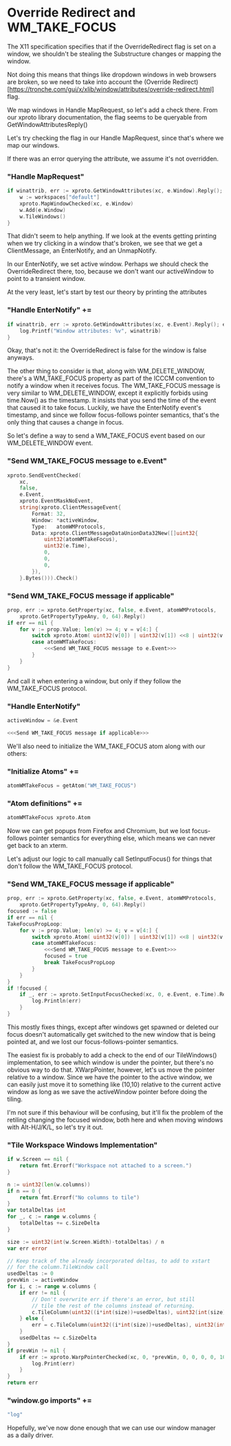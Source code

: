 # Override Redirect and WM_TAKE_FOCUS

The X11 specification specifies that if the OverrideRedirect flag is set on a
window, we shouldn't be stealing the Substructure changes or mapping the window.

Not doing this means that things like dropdown windows in web browsers are broken,
so we need to take into account the (Override Redirect)[https://tronche.com/gui/x/xlib/window/attributes/override-redirect.html]
flag.

We map windows in Handle MapRequest, so let's add a check there. From our xproto
library documentation, the flag seems to be queryable from GetWindowAttributesReply()

Let's try checking the flag in our Handle MapRequest, since that's where we map
our windows.

If there was an error querying the attribute, we assume it's not overridden.

### "Handle MapRequest"
```go
if winattrib, err := xproto.GetWindowAttributes(xc, e.Window).Reply(); err != nil || !winattrib.OverrideRedirect {
	w := workspaces["default"]
	xproto.MapWindowChecked(xc, e.Window)
	w.Add(e.Window)
	w.TileWindows()
}
```

That didn't seem to help anything. If we look at the events getting printing
when we try clicking in a window that's broken, we see that we get a ClientMessage,
an EnterNotify, and an UnmapNotify.

In our EnterNotify, we set active window. Perhaps we should check the OverrideRedirect
there, too, because we don't want our activeWindow to point to a transient window.

At the very least, let's start by test our theory by printing the attributes

### "Handle EnterNotify" +=
```go
if winattrib, err := xproto.GetWindowAttributes(xc, e.Event).Reply(); err == nil {
	log.Printf("Window attributes: %v", winattrib)
}
```

Okay, that's not it: the OverrideRedirect is false for the window is false anyways.

The other thing to consider is that, along with WM_DELETE_WINDOW, there's a
WM_TAKE_FOCUS property as part of the ICCCM convention to notify a window when
it receives focus. The WM_TAKE_FOCUS message is very similar to WM_DELETE_WINDOW,
except it explicitly forbids using time.Now() as the timestamp. It insists that
you send the time of the event that caused it to take focus. Luckily, we have
the EnterNotify event's timestamp, and since we follow focus-follows pointer
semantics, that's the only thing that causes a change in focus.

So let's define a way to send a WM_TAKE_FOCUS event based on our WM_DELETE_WINDOW
event.

### "Send WM_TAKE_FOCUS message to e.Event"
```go
xproto.SendEventChecked(
	xc,
	false,
	e.Event,
	xproto.EventMaskNoEvent,
	string(xproto.ClientMessageEvent{
		Format: 32,
		Window: *activeWindow,
		Type:   atomWMProtocols,
		Data: xproto.ClientMessageDataUnionData32New([]uint32{
			uint32(atomWMTakeFocus),
			uint32(e.Time),
			0,
			0,
			0,
		}),
	}.Bytes())).Check()
```


### "Send WM_TAKE_FOCUS message if applicable"
```go
prop, err := xproto.GetProperty(xc, false, e.Event, atomWMProtocols,
	xproto.GetPropertyTypeAny, 0, 64).Reply()
if err == nil {
	for v := prop.Value; len(v) >= 4; v = v[4:] {
		switch xproto.Atom( uint32(v[0]) | uint32(v[1]) <<8 | uint32(v[2]) <<16 | uint32(v[3]) << 24 ) {
		case atomWMTakeFocus:
			<<<Send WM_TAKE_FOCUS message to e.Event>>>
		}
	}
}
```
And call it when entering a window, but only if they follow the WM_TAKE_FOCUS protocol. 

### "Handle EnterNotify"
```go
activeWindow = &e.Event

<<<Send WM_TAKE_FOCUS message if applicable>>>
```

We'll also need to initialize the WM_TAKE_FOCUS atom along with our others:

### "Initialize Atoms" +=
```go
atomWMTakeFocus = getAtom("WM_TAKE_FOCUS")
```

### "Atom definitions" +=
```go
atomWMTakeFocus xproto.Atom
```

Now we can get popups from Firefox and Chromium, but we lost focus-follows
pointer semantics for everything else, which means we can never get back
to an xterm.

Let's adjust our logic to call manually call SetInputFocus() for things that
don't follow the WM_TAKE_FOCUS protocol. 

### "Send WM_TAKE_FOCUS message if applicable"
```go
prop, err := xproto.GetProperty(xc, false, e.Event, atomWMProtocols,
	xproto.GetPropertyTypeAny, 0, 64).Reply()
focused := false
if err == nil {
TakeFocusPropLoop:
	for v := prop.Value; len(v) >= 4; v = v[4:] {
		switch xproto.Atom( uint32(v[0]) | uint32(v[1]) <<8 | uint32(v[2]) <<16 | uint32(v[3]) << 24 ) {
		case atomWMTakeFocus:
			<<<Send WM_TAKE_FOCUS message to e.Event>>>
			focused = true
			break TakeFocusPropLoop
		}
	}
}
if !focused {
	if _, err := xproto.SetInputFocusChecked(xc, 0, e.Event, e.Time).Reply(); err != nil {
		log.Println(err)
	} 
}
```

This mostly fixes things, except after windows get spawned or deleted our focus
doesn't automatically get switched to the new window that is being pointed at,
and we lost our focus-follows-pointer semantics.

The easiest fix is probably to add a check to the end of our TileWindows()
implementation, to see which window is under the pointer, but there's no obvious
way to do that. XWarpPointer, however, let's us move the pointer relative to
a window. Since we have the pointer to the active window, we can easily just
move it to something like (10,10) relative to the current active window as long
as we save the activeWindow pointer before doing the tiling.

I'm not sure if this behaviour will be confusing, but it'll fix the problem
of the retiling changing the focused window, both here and when moving windows
with Alt-H/J/K/L, so let's try it out.

### "Tile Workspace Windows Implementation"
```go
if w.Screen == nil {
	return fmt.Errorf("Workspace not attached to a screen.")
}

n := uint32(len(w.columns))
if n == 0 {
	return fmt.Errorf("No columns to tile")
}
var totalDeltas int
for _, c := range w.columns {
	totalDeltas += c.SizeDelta
}

size := uint32(int(w.Screen.Width)-totalDeltas) / n
var err error

// Keep track of the already incorporated deltas, to add to xstart
// for the column.TileWindow call
usedDeltas := 0
prevWin := activeWindow
for i, c := range w.columns {
	if err != nil {
		// Don't overwrite err if there's an error, but still
		// tile the rest of the columns instead of returning.
		c.TileColumn(uint32((i*int(size))+usedDeltas), uint32(int(size)+c.SizeDelta), uint32(w.Screen.Height))
	} else {
		err = c.TileColumn(uint32((i*int(size))+usedDeltas), uint32(int(size)+c.SizeDelta), uint32(w.Screen.Height))
	}
	usedDeltas += c.SizeDelta
}
if prevWin != nil {
	if err := xproto.WarpPointerChecked(xc, 0, *prevWin, 0, 0, 0, 0, 10, 10).Check(); err != nil {
		log.Print(err)
	}
}
return err
```

### "window.go imports" +=
```go
"log"
```

Hopefully, we've now done enough that we can use our window manager as a daily
driver.

